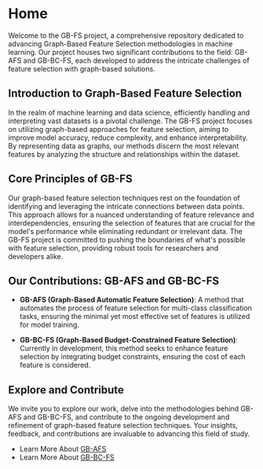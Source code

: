 # Home

Welcome to the GB-FS project, a comprehensive repository dedicated to advancing Graph-Based Feature Selection methodologies in machine learning. Our project houses two significant contributions to the field: GB-AFS and GB-BC-FS, each developed to address the intricate challenges of feature selection with graph-based solutions.

## Introduction to Graph-Based Feature Selection

In the realm of machine learning and data science, efficiently handling and interpreting vast datasets is a pivotal challenge. The GB-FS project focuses on utilizing graph-based approaches for feature selection, aiming to improve model accuracy, reduce complexity, and enhance interpretability. By representing data as graphs, our methods discern the most relevant features by analyzing the structure and relationships within the dataset.

## Core Principles of GB-FS

Our graph-based feature selection techniques rest on the foundation of identifying and leveraging the intricate connections between data points. This approach allows for a nuanced understanding of feature relevance and interdependencies, ensuring the selection of features that are crucial for the model's performance while eliminating redundant or irrelevant data. The GB-FS project is committed to pushing the boundaries of what's possible with feature selection, providing robust tools for researchers and developers alike.

## Our Contributions: GB-AFS and GB-BC-FS

- **GB-AFS (Graph-Based Automatic Feature Selection)**: A method that automates the process of feature selection for multi-class classification tasks, ensuring the minimal yet most effective set of features is utilized for model training.
  
- **GB-BC-FS (Graph-Based Budget-Constrained Feature Selection)**: Currently in development, this method seeks to enhance feature selection by integrating budget constraints, ensuring the cost of each feature is considered.

## Explore and Contribute

We invite you to explore our work, delve into the methodologies behind GB-AFS and GB-BC-FS, and contribute to the ongoing development and refinement of graph-based feature selection techniques. Your insights, feedback, and contributions are invaluable to advancing this field of study.

- Learn More About [GB-AFS](./gb_afs.md)
- Learn More About [GB-BC-FS](./gb_bc_fs.md)
